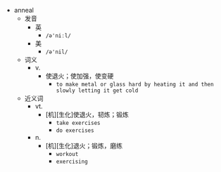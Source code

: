 - anneal
  - 发音
    - 英
      - `/ə'niːl/`
    - 美
      - `/ə'nil/`
  - 词义
    - v.
      - 使退火；使加强，使变硬
        - `to make metal or glass hard by heating it and then slowly letting it get cold`
  - 近义词
    - vt.
      - [机][生化]使退火，韧炼；锻炼
        - `take exercises`
        - `do exercises`
    - n.
      - [机][生化]退火；锻炼，磨练
        - `workout`
        - `exercising`
